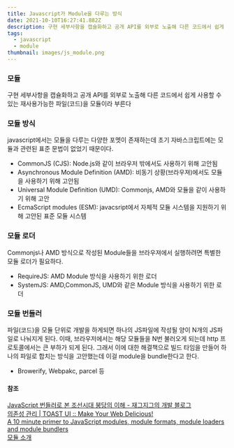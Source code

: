 ```yaml
---
title: Javascript가 Module을 다루는 방식
date: 2021-10-10T16:27:41.882Z
description: 구현 세부사항을 캡슐화하고 공개 API를 외부로 노출해 다른 코드에서 쉽게 사용할 수 있는 재사용가능한 파일(코드)을 모듈이라 부른다
tags:
  - javascript
  - module
thumbnail: images/js_module.png
---
```


### 모듈

구현 세부사항을 캡슐화하고 공개 API를 외부로 노출해 다른 코드에서 쉽게 사용할 수 있는 재사용가능한 파일(코드)을 모듈이라 부른다

### 모듈 방식

javascript에서는 모듈을 다루는 다양한 포멧이 존재하는데 초기 자바스크립트에는 모듈과 관련된 표준 문법이 없었기 때문이다.

- CommonJS (CJS): Node.js와 같이 브라우저 밖에서도 사용하기 위해 고안됨
- Asynchronous Module Definition (AMD): 비동기 상황(브라우져)에서도 모듈을 사용하기 위해 고안됨
- Universal Module Definition (UMD): Commonjs, AMD와 모듈을 같이 사용하기 위해 고안
- EcmaScript modules (ESM): javacsript에서 자체적 모듈 시스템을 지원하기 위해 고안된 표준 모듈 시스템

### 모듈 로더

Commonjs나 AMD 방식으로 작성된 Module들을 브라우져에서 실행하려면 특별한 모듈 로더가 필요하다.

- RequireJS: AMD Module 방식을 사용하기 위한 로더
- SystemJS: AMD,CommonJS, UMD와 같은 Module 방식을 사용하기 위한 로더

### 모듈 번들러

파일(코드)을 모듈 단위로 개발을 하게되면 하나의 JS파일에 작성될 양이 N개의 JS파일로 나눠지게 된다.
이때, 브라우저에서는 해당 모듈들을 N번 불러오게 되는데 http 프로토콜에서는 큰 부하가 되게 된다.
그래서 이에 대한 해결책으로 빌드 타임을 만들어 하나의 파일로 합치는 방식을 고안했는데
이걸 module을 bundle한다고 한다.

- Browerify, Webpakc, parcel 등

#### 참조

[JavaScript 번들러로 본 조선시대 붕당의 이해 - 재그지그의 개발 블로그](https://ui.toast.com/fe-guide/ko_DEPENDENCY-MANAGE#commonjs)\
[의존성 관리 | TOAST UI :: Make Your Web Delicious!](https://www.jvandemo.com/a-10-minute-primer-to-javascript-modules-module-formats-module-loaders-and-module-bundlers/)\
[A 10 minute primer to JavaScript modules, module formats, module loaders and module bundlers](https://wormwlrm.github.io/2020/08/12/History-of-JavaScript-Modules-and-Bundlers.html)\
[모듈 소개](https://ko.javascript.info/modules-intro#ref-424)
